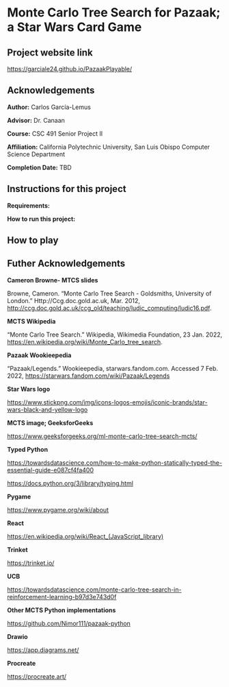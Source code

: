 # Monte Carlo Tree Search for Pazaak; a Star Wars Card Game
## Project website link
https://garciale24.github.io/PazaakPlayable/

## Acknowledgements 
**Author:** Carlos García-Lemus

**Advisor:** Dr. Canaan

**Course:** CSC 491 Senior Project II

**Affiliation:** California Polytechnic University, San Luis Obispo Computer Science Department

**Completion Date:** TBD 

## Instructions for this project
**Requirements:**

**How to run this project:**

## How to play

## Futher Acknowledgements
**Cameron Browne- MTCS slides**

Browne, Cameron. “Monte Carlo Tree Search - Goldsmiths, University of London.” Http://Ccg.doc.gold.ac.uk, Mar. 2012, http://ccg.doc.gold.ac.uk/ccg_old/teaching/ludic_computing/ludic16.pdf.

**MCTS Wikipedia**

“Monte Carlo Tree Search.” Wikipedia, Wikimedia Foundation, 23 Jan. 2022, https://en.wikipedia.org/wiki/Monte_Carlo_tree_search.

**Pazaak Wookieepedia**

“Pazaak/Legends.” Wookieepedia, starwars.fandom.com. Accessed 7 Feb. 2022, https://starwars.fandom.com/wiki/Pazaak/Legends 

**Star Wars logo**

https://www.stickpng.com/img/icons-logos-emojis/iconic-brands/star-wars-black-and-yellow-logo 

**MCTS image; GeeksforGeeks**

https://www.geeksforgeeks.org/ml-monte-carlo-tree-search-mcts/ 

**Typed Python**

https://towardsdatascience.com/how-to-make-python-statically-typed-the-essential-guide-e087cf4fa400

https://docs.python.org/3/library/typing.html 

**Pygame**

https://www.pygame.org/wiki/about

**React**

https://en.wikipedia.org/wiki/React_(JavaScript_library) 

**Trinket**

https://trinket.io/ 

**UCB**

https://towardsdatascience.com/monte-carlo-tree-search-in-reinforcement-learning-b97d3e743d0f 

**Other MCTS Python implementations**

https://github.com/Nimor111/pazaak-python 

**Drawio**

https://app.diagrams.net/ 

**Procreate**

https://procreate.art/ 

